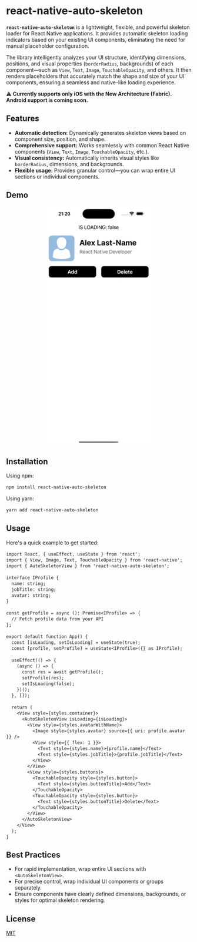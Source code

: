 # react-native-auto-skeleton

**`react-native-auto-skeleton`** is a lightweight, flexible, and powerful skeleton loader for React Native applications. It provides automatic skeleton loading indicators based on your existing UI components, eliminating the need for manual placeholder configuration.

The library intelligently analyzes your UI structure, identifying dimensions, positions, and visual properties (`borderRadius`, backgrounds) of each component—such as `View`, `Text`, `Image`, `TouchableOpacity`, and others. It then renders placeholders that accurately match the shape and size of your UI components, ensuring a seamless and native-like loading experience.

⚠️ **Currently supports only iOS with the New Architecture (Fabric). Android support is coming soon.**

## Features

- **Automatic detection:** Dynamically generates skeleton views based on component size, position, and shape.
- **Comprehensive support:** Works seamlessly with common React Native components (`View`, `Text`, `Image`, `TouchableOpacity`, etc.).
- **Visual consistency:** Automatically inherits visual styles like `borderRadius`, dimensions, and backgrounds.
- **Flexible usage:** Provides granular control—you can wrap entire UI sections or individual components.

## Demo
<p align="center">
<img src="./assets/demo.gif" width="300" alt="react-native-auto-skeleton demo" />
</p>

## Installation

Using npm:
```bash
npm install react-native-auto-skeleton
```

Using yarn:
```bash
yarn add react-native-auto-skeleton
```

## Usage

Here's a quick example to get started:

```tsx
import React, { useEffect, useState } from 'react';
import { View, Image, Text, TouchableOpacity } from 'react-native';
import { AutoSkeletonView } from 'react-native-auto-skeleton';

interface IProfile {
  name: string;
  jobTitle: string;
  avatar: string;
}

const getProfile = async (): Promise<IProfile> => {
  // Fetch profile data from your API
};

export default function App() {
  const [isLoading, setIsLoading] = useState(true);
  const [profile, setProfile] = useState<IProfile>({} as IProfile);

  useEffect(() => {
    (async () => {
      const res = await getProfile();
      setProfile(res);
      setIsLoading(false);
    })();
  }, []);

  return (
    <View style={styles.container}>
      <AutoSkeletonView isLoading={isLoading}>
        <View style={styles.avatarWithName}>
          <Image style={styles.avatar} source={{ uri: profile.avatar }} />
          <View style={{ flex: 1 }}>
            <Text style={styles.name}>{profile.name}</Text>
            <Text style={styles.jobTitle}>{profile.jobTitle}</Text>
          </View>
        </View>
        <View style={styles.buttons}>
          <TouchableOpacity style={styles.button}>
            <Text style={styles.buttonTitle}>Add</Text>
          </TouchableOpacity>
          <TouchableOpacity style={styles.button}>
            <Text style={styles.buttonTitle}>Delete</Text>
          </TouchableOpacity>
        </View>
      </AutoSkeletonView>
    </View>
  );
}
```

## Best Practices

- For rapid implementation, wrap entire UI sections with `<AutoSkeletonView>`.
- For precise control, wrap individual UI components or groups separately.
- Ensure components have clearly defined dimensions, backgrounds, or styles for optimal skeleton rendering.

## License

[MIT](LICENSE)
